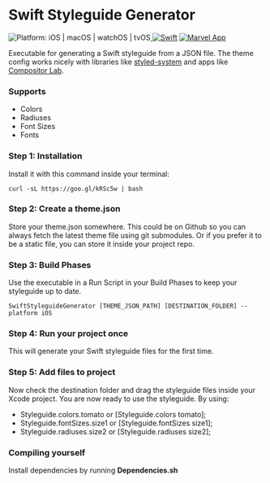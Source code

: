 # Swift Styleguide Generator
<img src="https://img.shields.io/badge/platform-iOS%20%7C%20macOS%20%7C%20watchOS%20%7C%20tvOS-FFC82C.svg" style="max-height: 300px;" alt="Platform: iOS | macOS | watchOS | tvOS"><a href="https://developer.apple.com/swift/"> <img src="https://img.shields.io/badge/Swift-4.0-orange.svg?style=flat" style="max-height: 300px;" alt="Swift"/></a> <a href="http://twitter.com/marvelapp"><img src="https://img.shields.io/badge/Twitter-@marvelapp-blue.svg?style=flat" style="max-height: 300px;" alt="Marvel App"/></a>

Executable for generating a Swift styleguide from a JSON file. The theme config works nicely with libraries like [styled-system](https://github.com/jxnblk/styled-system) and apps like [Compositor Lab](compositor.io/lab).

### Supports
- Colors
- Radiuses
- Font Sizes
- Fonts

### Step 1: Installation

Install it with this command inside your terminal:

```
curl -sL https://goo.gl/kRSc5w | bash
```

### Step 2: Create a theme.json
Store your theme.json somewhere.
This could be on Github so you can always fetch the latest theme file using git submodules.
Or if you prefer it to be a static file, you can store it inside your project repo.

### Step 3: Build Phases
Use the executable in a Run Script in your Build Phases to keep your styleguide up to date.

```
SwiftStyleguideGenerator [THEME_JSON_PATH] [DESTINATION_FOLDER] --platform iOS
```

### Step 4: Run your project once
This will generate your Swift styleguide files for the first time.

### Step 5: Add files to project
Now check the destination folder and drag the styleguide files inside your Xcode project.
You are now ready to use the styleguide. By using:
- Styleguide.colors.tomato or [Styleguide.colors tomato];
- Styleguide.fontSizes.size1 or [Styleguide.fontSizes size1];
- Styleguide.radiuses.size2 or [Styleguide.radiuses size2];

### Compiling yourself

Install dependencies by running **Dependencies.sh**
